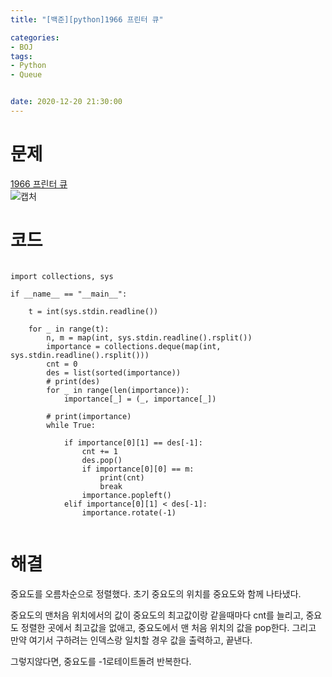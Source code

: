 ```yaml
---
title: "[백준][python]1966 프린터 큐"

categories: 
- BOJ
tags: 
- Python
- Queue


date: 2020-12-20 21:30:00
---
```


# 문제

[1966 프린터 큐](https://www.acmicpc.net/problem/1966)  
![캡처](https://user-images.githubusercontent.com/20227720/102713522-3b63d900-430c-11eb-972f-32f77e00a68b.PNG)  

# 코드

```python3

import collections, sys

if __name__ == "__main__":

    t = int(sys.stdin.readline())

    for _ in range(t):
        n, m = map(int, sys.stdin.readline().rsplit())
        importance = collections.deque(map(int, sys.stdin.readline().rsplit()))
        cnt = 0
        des = list(sorted(importance))
        # print(des)
        for _ in range(len(importance)):
            importance[_] = (_, importance[_])

        # print(importance)
        while True:

            if importance[0][1] == des[-1]:
                cnt += 1
                des.pop()
                if importance[0][0] == m:
                    print(cnt)
                    break
                importance.popleft()
            elif importance[0][1] < des[-1]:
                importance.rotate(-1)


```

# 해결

중요도를 오름차순으로 정렬했다.
초기 중요도의 위치를 중요도와 함께 나타냈다.

중요도의 맨처음 위치에서의 값이 중요도의 최고값이랑 같을때마다 cnt를 늘리고,
중요도 정렬한 곳에서 최고값을 없애고, 중요도에서 맨 처음 위치의 값을 pop한다.
그리고 만약 여기서 구하려는 인덱스랑 일치할 경우 값을 출력하고, 끝낸다.

그렇지않다면, 중요도를 -1로테이트돌려 반복한다.